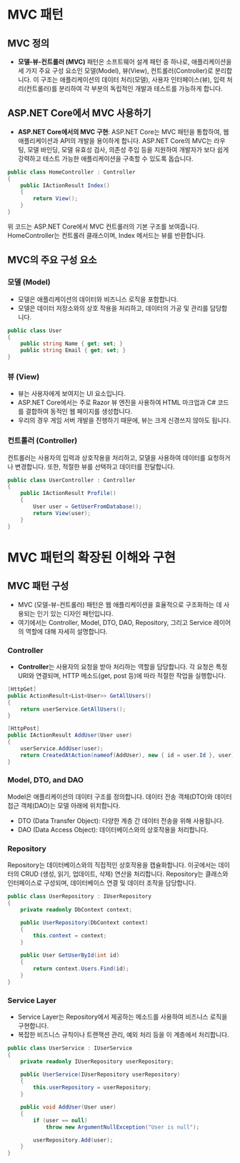 # MVC 패턴

## MVC 정의
- **모델-뷰-컨트롤러 (MVC)** 패턴은 소프트웨어 설계 패턴 중 하나로, 애플리케이션을 세 가지 주요 구성 요소인 모델(Model), 뷰(View), 컨트롤러(Controller)로 분리합니다. 이 구조는 애플리케이션의 데이터 처리(모델), 사용자 인터페이스(뷰), 입력 처리(컨트롤러)를 분리하여 각 부분의 독립적인 개발과 테스트를 가능하게 합니다.

## ASP.NET Core에서 MVC 사용하기
- **ASP.NET Core에서의 MVC 구현**: ASP.NET Core는 MVC 패턴을 통합하여, 웹 애플리케이션과 API의 개발을 용이하게 합니다. ASP.NET Core의 MVC는 라우팅, 모델 바인딩, 모델 유효성 검사, 의존성 주입 등을 지원하여 개발자가 보다 쉽게 강력하고 테스트 가능한 애플리케이션을 구축할 수 있도록 돕습니다.
```csharp
public class HomeController : Controller
{
    public IActionResult Index()
    {
        return View();
    }
}
```
위 코드는 ASP.NET Core에서 MVC 컨트롤러의 기본 구조를 보여줍니다. 
HomeController는 컨트롤러 클래스이며, Index 메서드는 뷰를 반환합니다.

## MVC의 주요 구성 요소
### 모델 (Model)
- 모델은 애플리케이션의 데이터와 비즈니스 로직을 포함합니다.
- 모델은 데이터 저장소와의 상호 작용을 처리하고, 데이터의 가공 및 관리를 담당합니다.
```csharp
public class User
{
    public string Name { get; set; }
    public string Email { get; set; }
}
```
### 뷰 (View)
- 뷰는 사용자에게 보여지는 UI 요소입니다. 
- ASP.NET Core에서는 주로 Razor 뷰 엔진을 사용하여 HTML 마크업과 C# 코드를 결합하여 동적인 웹 페이지를 생성합니다.
- 우리의 경우 게임 서버 개발을 진행하기 때문에, 뷰는 크게 신경쓰지 않아도 됩니다.

### 컨트롤러 (Controller)
컨트롤러는 사용자의 입력과 상호작용을 처리하고, 모델을 사용하여 데이터를 요청하거나 변경합니다. 
또한, 적절한 뷰를 선택하고 데이터를 전달합니다.
```csharp
public class UserController : Controller
{
    public IActionResult Profile()
    {
        User user = GetUserFromDatabase();
        return View(user);
    }
}
```
# MVC 패턴의 확장된 이해와 구현

## MVC 패턴 구성

- MVC (모델-뷰-컨트롤러) 패턴은 웹 애플리케이션을 효율적으로 구조화하는 데 사용되는 인기 있는 디자인 패턴입니다. 
- 여기에서는 Controller, Model, DTO, DAO, Repository, 그리고 Service 레이어의 역할에 대해 자세히 설명합니다.

### Controller
- **Controller**는 사용자의 요청을 받아 처리하는 역할을 담당합니다. 각 요청은 특정 URI와 연결되며, HTTP 메소드(get, post 등)에 따라 적절한 작업을 실행합니다.
```csharp
[HttpGet]
public ActionResult<List<User>> GetAllUsers()
{
    return userService.GetAllUsers();
}

[HttpPost]
public IActionResult AddUser(User user)
{
    userService.AddUser(user);
    return CreatedAtAction(nameof(AddUser), new { id = user.Id }, user);
}
```
### Model, DTO, and DAO
Model은 애플리케이션의 데이터 구조를 정의합니다. 데이터 전송 객체(DTO)와 데이터 접근 객체(DAO)는 모델 아래에 위치합니다.
- DTO (Data Transfer Object): 다양한 계층 간 데이터 전송을 위해 사용됩니다.
- DAO (Data Access Object): 데이터베이스와의 상호작용을 처리합니다.

### Repository
Repository는 데이터베이스와의 직접적인 상호작용을 캡슐화합니다. 이곳에서는 데이터의 CRUD (생성, 읽기, 업데이트, 삭제) 연산을 처리합니다.
Repository는 클래스와 인터페이스로 구성되며, 데이터베이스 연결 및 데이터 조작을 담당합니다.
```csharp
public class UserRepository : IUserRepository
{
    private readonly DbContext context;

    public UserRepository(DbContext context)
    {
        this.context = context;
    }

    public User GetUserById(int id)
    {
        return context.Users.Find(id);
    }
}
```

### Service Layer
- Service Layer는 Repository에서 제공하는 메소드를 사용하여 비즈니스 로직을 구현합니다. 
- 복잡한 비즈니스 규칙이나 트랜잭션 관리, 예외 처리 등을 이 계층에서 처리합니다.
``` csharp
public class UserService : IUserService
{
    private readonly IUserRepository userRepository;

    public UserService(IUserRepository userRepository)
    {
        this.userRepository = userRepository;
    }

    public void AddUser(User user)
    {
        if (user == null)
            throw new ArgumentNullException("User is null");

        userRepository.Add(user);
    }
}
```
